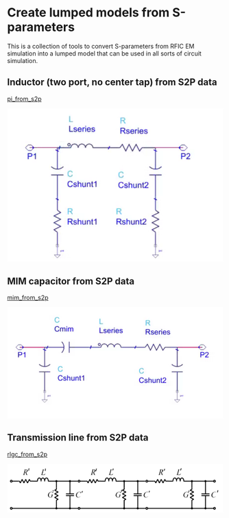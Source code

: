 # Create lumped models from S-parameters

This is a collection of tools to convert S-parameters from RFIC EM simulation 
into a lumped model that can be used in all sorts of circuit simulation. 

## Inductor (two port, no center tap) from S2P data
[pi_from_s2p](./pi_from_s2p)

![plot](./doc/inductor_model.png)

## MIM capacitor from S2P data
[mim_from_s2p](./mim_from_s2p)

![plot](./doc/mim_model.png)

## Transmission line from S2P data
[rlgc_from_s2p](./rlgc_from_s2p)

![plot](./doc/rlgc_segments.png)


